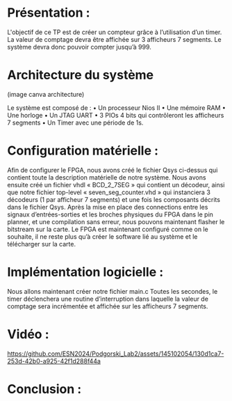 # Présentation :

L'objectif de ce TP est de créer un compteur grâce à l’utilisation d’un timer. La valeur de comptage devra être affichée sur 3 afficheurs 7 segments. Le système devra donc pouvoir compter jusqu’à 999.

# Architecture du système

(image canva architecture)

Le système est composé de :
•	Un processeur Nios II
•	Une mémoire RAM
•	Une horloge
•	Un JTAG UART
•	3 PIOs 4 bits qui contrôleront les afficheurs 7 segments
•	Un Timer avec une période de 1s.

# Configuration matérielle :

Afin de configurer le FPGA, nous avons créé le fichier Qsys ci-dessus qui contient toute la description matérielle de notre système.
Nous avons ensuite créé un fichier vhdl « BCD_2_7SEG » qui contient un décodeur, ainsi que notre fichier top-level « seven_seg_counter.vhd » qui instanciera 3 décodeurs (1 par afficheur 7 segments) et une fois les composants décrits dans le fichier Qsys.
Après la mise en place des connections entre les signaux d’entrées-sorties et les broches physiques du FPGA dans le pin planner, et une compilation sans erreur, nous pouvons maintenant flasher le bitstream sur la carte.
Le FPGA est maintenant configuré comme on le souhaite, il ne reste plus qu’à créer le software lié au système et le télécharger sur la carte.

# Implémentation logicielle :

Nous allons maintenant créer notre fichier main.c
Toutes les secondes, le timer déclenchera une routine d’interruption dans laquelle la valeur de comptage sera incrémentée et affichée sur les afficheurs 7 segments.

# Vidéo :



https://github.com/ESN2024/Podgorski_Lab2/assets/145102054/130d1ca7-253d-42b0-a925-42f1d288f44a



# Conclusion :
